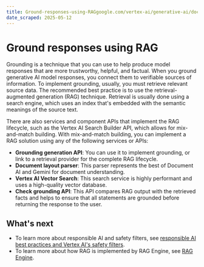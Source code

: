 ```yaml
---
title: Ground-responses-using-RAGgoogle.com/vertex-ai/generative-ai/docs/grounding/ground-responses-using-rag
date_scraped: 2025-05-12
---
```


# Ground responses using RAG 

Grounding is a technique that you can use to help produce model responses that
are more trustworthy, helpful, and factual. When you ground generative AI model
responses, you connect them to verifiable sources of information. To implement
grounding, usually, you must retrieve relevant source data. The
recommended best practice is to use the retrieval-augmented generation (RAG)
technique. Retrieval is usually done using a search engine, which uses an index
that's embedded with the semantic meanings of the source text.

There are also services and component APIs that implement the RAG lifecycle,
such as the Vertex AI Search Builder API, which allows for mix-and-match
building. With mix-and-match building, you can implement a RAG solution using
any of the following services or APIs:

- **Grounding generation API**: You can use it to implement grounding, or link
 to a retrieval provider for the complete RAG lifecycle.
- **Document layout parser**: This parser represents the best of
 Document AI and Gemini for document understanding.
- **Vertex AI Vector Search**: This search service is
 highly performant and uses a high-quality vector database.
- **Check grounding API**: This API compares RAG output with the retrieved facts
 and helps to ensure that all statements are grounded before returning the
 response to the user.

## What's next

- To learn more about responsible AI and safety filters, see
 [responsible AI best practices and Vertex AI's safety filters](https://cloud.google.com/vertex-ai/generative-ai/docs/learn/responsible-ai).
- To learn more about how RAG is implemented by RAG Engine, see
 [RAG Engine](https://cloud.google.com/vertex-ai/generative-ai/docs/rag-overview).